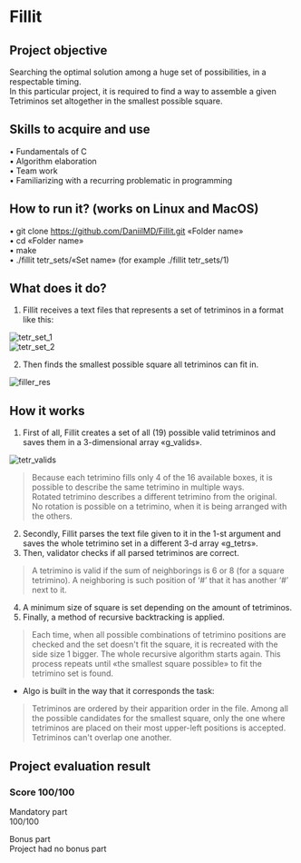 # Fillit
## Project objective
  Searching the optimal solution among a huge set of possibilities, in a respectable timing.  
In this particular project, it is required to find a way to assemble a given Tetriminos set altogether in the smallest possible square.
## Skills to acquire and use
•	Fundamentals of C  
•	Algorithm elaboration  
•	Team work  
•	Familiarizing with a recurring problematic in programming  
## How to run it? (works on Linux and MacOS)
•	git clone https://github.com/DaniilMD/Fillit.git «Folder name»  
•	cd «Folder name»  
•	make  
•	./fillit tetr_sets/«Set name» (for example ./fillit tetr_sets/1)  

## What does it do?
1) Fillit receives a text files that represents a set of tetriminos in a format like this:  
  
![tetr_set_1](https://user-images.githubusercontent.com/48802453/89736151-fda69800-da6f-11ea-9dfa-7f66e9e555a0.png)  
![tetr_set_2](https://user-images.githubusercontent.com/48802453/89736108-be784700-da6f-11ea-9b79-f9ebc293e2e9.png)  
  
2) Then finds the smallest possible square all tetriminos can fit in.  
  
 ![filler_res](https://user-images.githubusercontent.com/48802453/89736213-6857d380-da70-11ea-9d07-50e82cb0d3fe.png)  
   
## How it works
1) First of all, Fillit creates a set of all (19) possible valid tetriminos and saves them in a 3-dimensional array «g_valids».  
  
![tetr_valids](https://user-images.githubusercontent.com/48802453/89736214-68f06a00-da70-11ea-808c-6b1c6226bc15.png)  
  
> Because each tetrimino fills only 4 of the 16 available boxes, it is possible to describe the same tetrimino in multiple ways.  
Rotated tetrimino describes a different tetrimino from the original.  
No rotation is possible on a tetrimino, when it is being arranged with the others.  
2) Secondly, Fillit parses the text file given to it in the 1-st argument and saves the whole tetrimino set in a different 3-d array «g_tetrs».  
3) Then, validator checks if all parsed tetriminos are correct.  
> A tetrimino is valid if the sum of neighborings is 6 or 8 (for a square tetrimino). A neighboring is such position of ‘#’ that it has another ‘#’ next to it.
4) A minimum size of square is set depending on the amount of tetriminos.  
5) Finally, a method of recursive backtracking is applied.  
> Each time, when all possible combinations of tetrimino positions are checked and the set doesn't fit the square, it is recreated with the side size 1 bigger. The whole recursive algorithm starts again. This process repeats until «the smallest square possible» to fit the tetrimino set is found.  
  
* Algo is built in the way that it corresponds the task:  
> Tetriminos are ordered by their apparition order in the file. Among all the possible candidates for the smallest square, only the one where tetriminos are placed on their most upper-left positions is accepted. Tetriminos can't overlap one another.  
## Project evaluation result  
### Score 100/100  
Mandatory part  
100/100  
  
Bonus part  
Project had no bonus part

